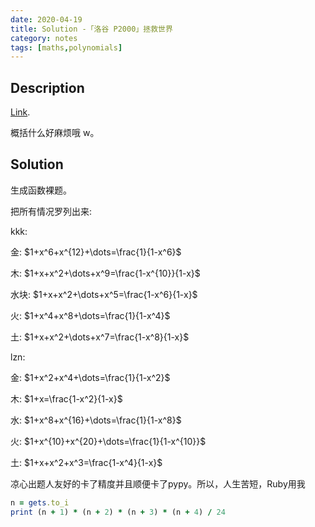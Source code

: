 ```yaml
---
date: 2020-04-19
title: Solution -「洛谷 P2000」拯救世界 
category: notes
tags: [maths,polynomials]
---
```


## Description

[Link](https://www.luogu.com.cn/problem/P2000).

概括什么好麻烦哦 w。

## Solution

生成函数裸题。

把所有情况罗列出来: 

kkk:

金: $1+x^6+x^{12}+\dots=\frac{1}{1-x^6}$

木: $1+x+x^2+\dots+x^9=\frac{1-x^{10}}{1-x}$

水块: $1+x+x^2+\dots+x^5=\frac{1-x^6}{1-x}$

火: $1+x^4+x^8+\dots=\frac{1}{1-x^4}$

土: $1+x+x^2+\dots+x^7=\frac{1-x^8}{1-x}$

lzn:

金: $1+x^2+x^4+\dots=\frac{1}{1-x^2}$

木: $1+x=\frac{1-x^2}{1-x}$

水: $1+x^8+x^{16}+\dots=\frac{1}{1-x^8}$

火: $1+x^{10}+x^{20}+\dots=\frac{1}{1-x^{10}}$

土: $1+x+x^2+x^3=\frac{1-x^4}{1-x}$

凉心出题人友好的卡了精度并且顺便卡了pypy。所以，人生苦短，Ruby用我

```ruby
n = gets.to_i
print (n + 1) * (n + 2) * (n + 3) * (n + 4) / 24
```
    